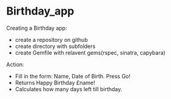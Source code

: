 # Birthday_app
Creating a Birthday app:

- create a repository on github
- create directory with subfolders
- create Gemfile with relavent gems(rspec, sinatra, capybara)

Action:
- Fill in the form: Name, Date of Birth. Press Go!
- Returns Happy Birthday £name!
- Calculates how many days left till birthday.
